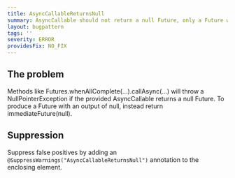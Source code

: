 ```yaml
---
title: AsyncCallableReturnsNull
summary: AsyncCallable should not return a null Future, only a Future whose result is null.
layout: bugpattern
tags: ''
severity: ERROR
providesFix: NO_FIX
---
```


<!--
*** AUTO-GENERATED, DO NOT MODIFY ***
To make changes, edit the @BugPattern annotation or the explanation in docs/bugpattern.
-->

## The problem
Methods like Futures.whenAllComplete(...).callAsync(...) will throw a NullPointerException if the provided AsyncCallable returns a null Future. To produce a Future with an output of null, instead return immediateFuture(null).

## Suppression
Suppress false positives by adding an `@SuppressWarnings("AsyncCallableReturnsNull")` annotation to the enclosing element.
